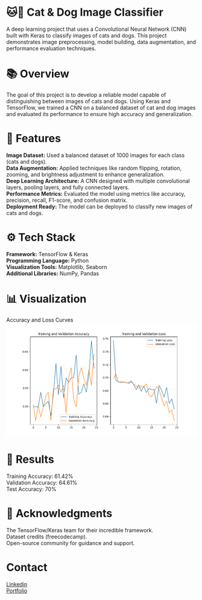 # 🐱🐶 Cat & Dog Image Classifier
A deep learning project that uses a Convolutional Neural Network (CNN) built with Keras to classify images of cats and dogs. This project demonstrates image preprocessing, model building, data augmentation, and performance evaluation techniques.
# 📚 Overview
The goal of this project is to develop a reliable model capable of distinguishing between images of cats and dogs. Using Keras and TensorFlow, we trained a CNN on a balanced dataset of cat and dog images and evaluated its performance to ensure high accuracy and generalization.
# 🧠 Features
**Image Dataset:** Used a balanced dataset of 1000 images for each class (cats and dogs).                                          
**Data Augmentation:** Applied techniques like random flipping, rotation, zooming, and brightness adjustment to enhance generalization.                            
**Deep Learning Architecture:** A CNN designed with multiple convolutional layers, pooling layers, and fully connected layers.                                
**Performance Metrics:** Evaluated the model using metrics like accuracy, precision, recall, F1-score, and confusion matrix.                                         
**Deployment Ready:** The model can be deployed to classify new images of cats and dogs.                                                                        
# ⚙️ Tech Stack
**Framework:** TensorFlow & Keras                                                                         
**Programming Language:** Python                                                                                           
**Visualization Tools:** Matplotlib, Seaborn                                                                                                
**Additional Libraries:** NumPy, Pandas                                                                                                                                            
# 📊 Visualization
Accuracy and Loss Curves                                                                                                                                            
![img alt](https://github.com/G-Kamalesh/Deep_Learning_Cat_-_Dog_Image_Classifier/blob/main/accuracy_plot.png?raw=true)
# 🔬 Results  
Training Accuracy: 61.42%                                                                                                        
Validation Accuracy: 64.61%                                                                                                                                               
Test Accuracy: 70%
# 🤝 Acknowledgments
The TensorFlow/Keras team for their incredible framework.                                                                           
Dataset credits (freecodecamp).                                                                                                    
Open-source community for guidance and support.                                                                                                                           
# Contact 
[Linkedin](www.linkedin.com/in/g-kamaleashwar-28a2802ba)             
[Portfolio](https://kamalesh-portfolio.streamlit.app/)

